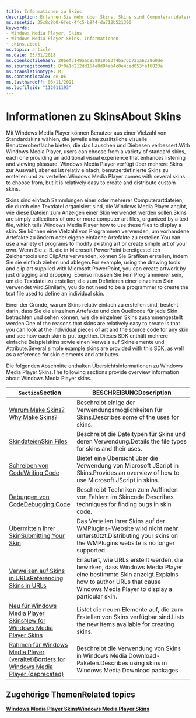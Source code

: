 ```yaml
---
title: Informationen zu Skins
description: Erfahren Sie mehr über Skins. Skins sind Computerartdateien, die in einer Textdatei organisiert sind und Windows Media Player, wie eine Skin angezeigt werden soll.
ms.assetid: 35c8c8b0-6feb-4fc5-b944-da712b521300
keywords:
- Windows Media Player, Skins
- Windows Media Player Skins, Informationen
- skins,about
ms.topic: article
ms.date: 05/31/2018
ms.openlocfilehash: 20bef3149aad859819b03f4ba76b721a622860de
ms.sourcegitcommit: 8f0a1d212dd154e8d94ab4c0e4ced053fa16823a
ms.translationtype: MT
ms.contentlocale: de-DE
ms.lasthandoff: 06/11/2021
ms.locfileid: "112011193"
---
```

# <a name="about-skins"></a><span data-ttu-id="82619-107">Informationen zu Skins</span><span class="sxs-lookup"><span data-stu-id="82619-107">About Skins</span></span>

<span data-ttu-id="82619-108">Mit Windows Media Player können Benutzer aus einer Vielzahl von Standardskins wählen, die jeweils eine zusätzliche visuelle Benutzeroberfläche bieten, die das Lauschen und Diebesen verbessert.</span><span class="sxs-lookup"><span data-stu-id="82619-108">With Windows Media Player, users can choose from a variety of standard skins, each one providing an additional visual experience that enhances listening and viewing pleasure.</span></span> <span data-ttu-id="82619-109">Windows Media Player verfügt über mehrere Skins zur Auswahl, aber es ist relativ einfach, benutzerdefinierte Skins zu erstellen und zu verteilen.</span><span class="sxs-lookup"><span data-stu-id="82619-109">Windows Media Player comes with several skins to choose from, but it is relatively easy to create and distribute custom skins.</span></span>

<span data-ttu-id="82619-110">Skins sind einfach Sammlungen einer oder mehrerer Computerartdateien, die durch eine Textdatei organisiert sind, die Windows Media Player angibt, wie diese Dateien zum Anzeigen einer Skin verwendet werden sollen.</span><span class="sxs-lookup"><span data-stu-id="82619-110">Skins are simply collections of one or more computer art files, organized by a text file, which tells Windows Media Player how to use these files to display a skin.</span></span> <span data-ttu-id="82619-111">Sie können eine Vielzahl von Programmen verwenden, um vorhandene Artefakte zu ändern oder eigene einfache Artefakte zu erstellen.</span><span class="sxs-lookup"><span data-stu-id="82619-111">You can use a variety of programs to modify existing art or create simple art of your own.</span></span> <span data-ttu-id="82619-112">Wenn Sie z. B. die in Microsoft PowerPoint bereitgestellten Zeichentools und ClipArts verwenden, können Sie Grafiken erstellen, indem Sie sie einfach ziehen und ablegen.</span><span class="sxs-lookup"><span data-stu-id="82619-112">For example, using the drawing tools and clip art supplied with Microsoft PowerPoint, you can create artwork by just dragging and dropping.</span></span> <span data-ttu-id="82619-113">Ebenso müssen Sie kein Programmierer sein, um die Textdatei zu erstellen, die zum Definieren einer einzelnen Skin verwendet wird.</span><span class="sxs-lookup"><span data-stu-id="82619-113">Similarly, you do not need to be a programmer to create the text file used to define an individual skin.</span></span>

<span data-ttu-id="82619-114">Einer der Gründe, warum Skins relativ einfach zu erstellen sind, besteht darin, dass Sie die einzelnen Artefakte und den Quellcode für jede Skin betrachten und sehen können, wie die einzelnen Skins zusammengestellt werden.</span><span class="sxs-lookup"><span data-stu-id="82619-114">One of the reasons that skins are relatively easy to create is that you can look at the individual pieces of art and the source code for any skin and see how each skin is put together.</span></span> <span data-ttu-id="82619-115">Dieses SDK enthält mehrere einfache Beispielskins sowie einen Verweis auf Skinelemente und Attribute.</span><span class="sxs-lookup"><span data-stu-id="82619-115">Several simple example skins are provided with this SDK, as well as a reference for skin elements and attributes.</span></span>

<span data-ttu-id="82619-116">Die folgenden Abschnitte enthalten Übersichtsinformationen zu Windows Media Player Skins.</span><span class="sxs-lookup"><span data-stu-id="82619-116">The following sections provide overview information about Windows Media Player skins.</span></span>



| <span data-ttu-id="82619-117">`Section`</span><span class="sxs-lookup"><span data-stu-id="82619-117">Section</span></span>                                                                                           | <span data-ttu-id="82619-118">BESCHREIBUNG</span><span class="sxs-lookup"><span data-stu-id="82619-118">Description</span></span>                                                                               |
|---------------------------------------------------------------------------------------------------|-------------------------------------------------------------------------------------------|
| [<span data-ttu-id="82619-119">Warum Make Skins?</span><span class="sxs-lookup"><span data-stu-id="82619-119">Why Make Skins?</span></span>](why-make-skins.md)                                                             | <span data-ttu-id="82619-120">Beschreibt einige der Verwendungsmöglichkeiten für Skins.</span><span class="sxs-lookup"><span data-stu-id="82619-120">Describes some of the uses for skins.</span></span>                                                     |
| [<span data-ttu-id="82619-121">Skindateien</span><span class="sxs-lookup"><span data-stu-id="82619-121">Skin Files</span></span>](skin-files.md)                                                                      | <span data-ttu-id="82619-122">Beschreibt die Dateitypen für Skins und deren Verwendung.</span><span class="sxs-lookup"><span data-stu-id="82619-122">Details the file types for skins and their uses.</span></span>                                          |
| [<span data-ttu-id="82619-123">Schreiben von Code</span><span class="sxs-lookup"><span data-stu-id="82619-123">Writing Code</span></span>](writing-code.md)                                                                  | <span data-ttu-id="82619-124">Bietet eine Übersicht über die Verwendung von Microsoft JScript in Skins.</span><span class="sxs-lookup"><span data-stu-id="82619-124">Provides an overview of how to use Microsoft JScript in skins.</span></span>                            |
| [<span data-ttu-id="82619-125">Debuggen von Code</span><span class="sxs-lookup"><span data-stu-id="82619-125">Debugging Code</span></span>](debugging-code.md)                                                              | <span data-ttu-id="82619-126">Beschreibt Techniken zum Auffinden von Fehlern im Skincode.</span><span class="sxs-lookup"><span data-stu-id="82619-126">Describes techniques for finding bugs in skin code.</span></span>                                       |
| [<span data-ttu-id="82619-127">Übermitteln ihrer Skin</span><span class="sxs-lookup"><span data-stu-id="82619-127">Submitting Your Skin</span></span>](submitting-your-skin.md)                                                  | <span data-ttu-id="82619-128">Das Verteilen Ihrer Skins auf der WMPlugins-Website wird nicht mehr unterstützt.</span><span class="sxs-lookup"><span data-stu-id="82619-128">Distributing your skins on the WMPlugins website is no longer supported.</span></span>                  |
| [<span data-ttu-id="82619-129">Verweisen auf Skins in URLs</span><span class="sxs-lookup"><span data-stu-id="82619-129">Referencing Skins in URLs</span></span>](referencing-skins-in-urls.md)                                        | <span data-ttu-id="82619-130">Erläutert, wie URLs erstellt werden, die bewirken, dass Windows Media Player eine bestimmte Skin anzeigt.</span><span class="sxs-lookup"><span data-stu-id="82619-130">Explains how to author URLs that cause Windows Media Player to display a particular skin.</span></span> |
| [<span data-ttu-id="82619-131">Neu für Windows Media Player Skins</span><span class="sxs-lookup"><span data-stu-id="82619-131">New for Windows Media Player Skins</span></span>](new-for-windows-media-player-skins.md)                      | <span data-ttu-id="82619-132">Listet die neuen Elemente auf, die zum Erstellen von Skins verfügbar sind.</span><span class="sxs-lookup"><span data-stu-id="82619-132">Lists the new items available for creating skins.</span></span>                                         |
| [<span data-ttu-id="82619-133">Rahmen für Windows Media Player (veraltet)</span><span class="sxs-lookup"><span data-stu-id="82619-133">Borders for Windows Media Player (deprecated)</span></span>](borders-for-windows-media-player--deprecated.md) | <span data-ttu-id="82619-134">Beschreibt die Verwendung von Skins in Windows Media Download-Paketen.</span><span class="sxs-lookup"><span data-stu-id="82619-134">Describes using skins in Windows Media Download packages.</span></span>                                 |



 

## <a name="related-topics"></a><span data-ttu-id="82619-135">Zugehörige Themen</span><span class="sxs-lookup"><span data-stu-id="82619-135">Related topics</span></span>

<dl> <dt>

[<span data-ttu-id="82619-136">**Windows Media Player Skins**</span><span class="sxs-lookup"><span data-stu-id="82619-136">**Windows Media Player Skins**</span></span>](windows-media-player-skins.md)
</dt> </dl>

 

 




